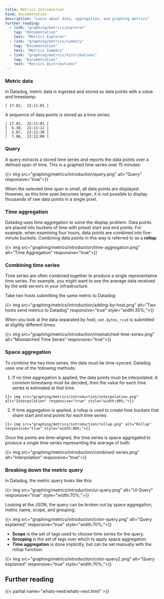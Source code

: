 ```yaml
---
title: Metrics Introduction
kind: documentation
description: "Learn about data, aggregation, and graphing metrics"
further_reading:
  - link: "graphing/metrics/explorer"
    tag: "Documentation"
    text: "Metrics Explorer"
  - link: "graphing/metrics/summary"
    tag: "Documentation"
    text: "Metrics Summary"
  - link: "graphing/metrics/distributions"
    tag: "Documentation"
    text: "Metrics Distributions"
---
```


### Metric data

In Datadog, metric data is ingested and stored as data points with a value and timestamp:

```text
[ 17.82,  22:11:01 ]
```

A sequence of data points is stored as a time series:

```text
[ 17.82,  22:11:01 ]
[  6.38,  22:11:12 ]
[  2.87,  22:11:38 ]
[  7.06,  22:12:00 ]
```

### Query

A query extracts a stored time series and reports the data points over a defined span of time. This is a graphed time series over 15 minutes:

{{< img src="graphing/metrics/introduction/query.png" alt="Query" responsive="true">}}

When the selected time span is small, all data points are displayed. However, as this time span becomes larger, it is not possible to display thousands of raw data points in a single pixel.

### Time aggregation

Datadog uses time aggregation to solve the display problem. Data points are placed into buckets of time with preset start and end points. For example, when examining four hours, data points are combined into five-minute buckets. Combining data points in this way is referred to as a **rollup**:

{{< img src="graphing/metrics/introduction/time-aggregation.png" alt="Time Aggregation" responsive="true">}}

### Combining time series

Time series are often combined together to produce a single representative time series. For example, you might want to see the average data received by the web servers in your infrastructure.

Take two hosts submitting the same metric to Datadog:

{{< img src="graphing/metrics/introduction/adding-by-host.png" alt="Two hosts send metrics to Datadog" responsive="true" style="width:35%;">}}

When you look at the data separated by host, `net.bytes_rcvd` is submitted at slightly different times:

{{< img src="graphing/metrics/introduction/mismatched-time-series.png" alt="Mismatched Time Series" responsive="true">}}

### Space aggregation

To combine the two time series, the data must be time-synced. Datadog uses one of the following methods:

  1. If no time aggregation is applied, the data points must be interpolated. A common timestamp must be decided, then the value for each time series is estimated at that time.

    {{< img src="graphing/metrics/introduction/interpolation.png" alt="Interpolation" responsive="true" style="width:80%;">}}

  2. If time aggregation is applied, a rollup is used to create time buckets that share start and end points for each time series:

    {{< img src="graphing/metrics/introduction/rollup.png" alt="Rollup" responsive="true" style="width:80%;">}}

Once the points are time-aligned, the time series is space aggregated to produce a single time series representing the average of both:

{{< img src="graphing/metrics/introduction/combined-series.png" alt="Interpolation" responsive="true">}}

### Breaking down the metric query

In Datadog, the metric query looks like this:

{{< img src="graphing/metrics/introduction/ui-query.png" alt="UI Query" responsive="true" style="width:70%;">}}

Looking at the JSON, the query can be broken out by space aggregation, metric name, scope, and grouping:

{{< img src="graphing/metrics/introduction/color-query.png" alt="Query explained" responsive="true" style="width:70%;">}}

* **Scope** is the set of tags used to choose time series for the query.
* **Grouping** is the set of tags over which to apply space aggregation.
* **Time aggregation** is done implicitly, but can be set manually with the rollup function:

{{< img src="graphing/metrics/introduction/color-query2.png" alt="Query explained" responsive="true" style="width:70%;">}}

## Further reading

{{< partial name="whats-next/whats-next.html" >}}

